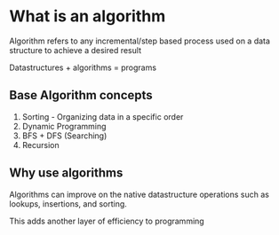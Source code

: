 # What is an algorithm
Algorithm refers to any incremental/step based process used on a data structure to achieve a desired result

Datastructures + algorithms = programs

## Base Algorithm concepts
1. Sorting - Organizing data in a specific order
2. Dynamic Programming
3. BFS + DFS (Searching)
4. Recursion

## Why use algorithms
Algorithms can improve on the native datastructure operations such as lookups, insertions, and sorting.

This adds another layer of efficiency to programming